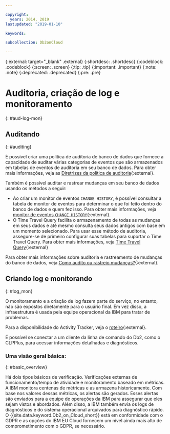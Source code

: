 ```yaml
---

copyright:
  years: 2014, 2019
lastupdated: "2019-01-10"

keywords: 

subcollection: Db2onCloud

---
```


<!-- Attribute definitions --> 
{:external: target="_blank" .external}
{:shortdesc: .shortdesc}
{:codeblock: .codeblock}
{:screen: .screen}
{:tip: .tip}
{:important: .important}
{:note: .note}
{:deprecated: .deprecated}
{:pre: .pre}

# Auditoria, criação de log e monitoramento
{: #aud-log-mon}

## Auditando
{: #auditing}

É possível criar uma política de auditoria de banco de dados que fornece a capacidade de auditar várias categorias de eventos que são armazenados em tabelas de eventos de auditoria em seu banco de dados. Para obter mais informações, veja as [Diretrizes da política de auditoria](https://www.ibm.com/support/knowledgecenter/SSFMBX/com.ibm.swg.im.dashdb.security.doc/doc/audit_policy_guidelines.html){:external}.

Também é possível auditar e rastrear mudanças em seu banco de dados usando os métodos a seguir:
* Ao criar um monitor de eventos `CHANGE HISTORY`, é possível consultar a tabela de monitor de eventos para determinar o que foi feito dentro do banco de dados e quem fez isso. Para obter mais informações, veja [monitor de eventos `CHANGE HISTORY`](https://www.ibm.com/support/knowledgecenter/en/SSEPGG_11.1.0/com.ibm.db2.luw.sql.ref.doc/doc/r0059363.html){:external}.
* O Time Travel Query facilita o armazenamento de todas as mudanças em seus dados e até mesmo consulta seus dados antigos com base em um momento selecionado. Para usar esse método de auditoria, assegure-se de primeiro configurar suas tabelas para suportar o Time Travel Query. Para obter mais informações, veja [Time Travel Query](https://developer.ibm.com/answers/questions/426878/how-do-i-use-time-travel-query-in-db2-or-db2-on-cl/){:external}

Para obter mais informações sobre auditoria e rastreamento de mudanças do banco de dados,
veja [Como audito ou rastreio mudanças?](https://developer.ibm.com/answers/questions/427780/how-can-i-audit-or-track-changes-dropped-tables-to.html){:external}.

## Criando log e monitorando
{: #log_mon}

O monitoramento e a criação de log fazem parte do serviço, no entanto, não são expostos diretamente para o usuário final. Em vez disso, a infraestrutura é usada pela equipe operacional da IBM para tratar de problemas.  

Para a disponibilidade do Activity Tracker, veja o [roteiro](https://ibm.biz/db2oncloud-roadmap){:external}.

É possível se conectar a um cliente da linha de comando do Db2, como o CLPPlus, para acessar informações detalhadas e diagnósticos.

### Uma visão geral básica:
{: #basic_overview}

Há dois tipos básicos de verificação. Verificações externas de funcionamento/tempo de atividade e monitoramento baseado em métricas. A IBM monitora centenas de métricas e as armazena historicamente. Com base nos valores dessas métricas, os alertas são gerados. Esses alertas são enviados para a equipe de operações da IBM para assegurar que eles sejam vistos e abordados. Além disso, a IBM também envia os logs de diagnósticos e do sistema operacional arquivados para diagnóstico rápido. O {{site.data.keyword.Db2_on_Cloud_short}} está em conformidade com o GDPR e as opções do IBM EU Cloud fornecem um nível ainda mais alto de comprometimento com o GDPR, se necessário.



